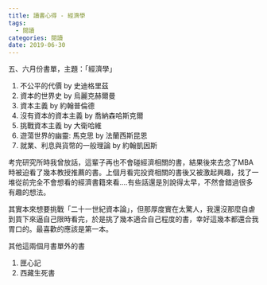 ```yaml
---
title: 讀書心得 - 經濟學
tags:
  - 閱讀  
categories: 閱讀
date: 2019-06-30
---
```

五、六月份書單，主題：「經濟學」

1. 不公平的代價 by 史迪格里茲
2. 資本的世界史 by 烏麗克赫爾曼
3. 資本主義 by 約翰普倫德
4. 沒有資本的資本主義 by 喬納森哈斯克爾
5. 挑戰資本主義 by 大衛哈維
6. 遊蕩世界的幽靈: 馬克思 by 法蘭西斯昆恩
7. 就業、利息與貨幣的一般理論 by 約翰凱因斯

考完研究所時我曾放話，這輩子再也不會碰經濟相關的書，結果後來去念了MBA時被迫看了幾本教授推薦的書。上個月看完投資相關的書後又被激起興趣，找了一堆從前完全不會想看的經濟書籍來看....有些話還是別說得太早，不然會錯過很多有趣的想法。

其實本來想要挑戰「二十一世紀資本論」，但那厚度實在太驚人，我還沒那麼自虐到買下來逼自己限時看完，於是挑了幾本適合自己程度的書，幸好這幾本都還合我胃口的。最喜歡的應該是第一本。

其他這兩個月書單外的書
1. 匣心記
2. 西藏生死書